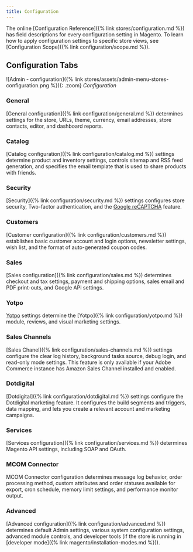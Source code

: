 ```yaml
---
title: Configuration
---
```


The online [Configuration Reference]({% link stores/configuration.md %}) has field descriptions for every configuration setting in Magento. To learn how to apply configuration settings to specific store views, see [Configuration Scope]({% link configuration/scope.md %}).

## Configuration Tabs

![Admin - configuration]({% link stores/assets/admin-menu-stores-configuration.png %}){: .zoom}
_Configuration_

### General

[General configuration]({% link configuration/general.md %}) determines settings for the store, URLs, theme, currency, email addresses, store contacts, editor, and dashboard reports.

### Catalog

[Catalog configuration]({% link configuration/catalog.md %}) settings determine product and inventory settings, controls sitemap and RSS feed generation, and specifies the email template that is used to share products with friends.

### Security

[Security]({% link configuration/security.md %}) settings configures store security, Two-factor authentication, and the [Google reCAPTCHA](https://www.google.com/recaptcha/about/) feature.

### Customers

[Customer configuration]({% link configuration/customers.md %}) establishes basic customer account and login options, newsletter settings, wish list, and the format of auto-generated coupon codes.

### Sales

[Sales configuration]({% link configuration/sales.md %}) determines checkout and tax settings, payment and shipping options, sales email and PDF print-outs, and Google API settings.

### Yotpo

[Yotpo](https://www.yotpo.com/) settings determine the [Yotpo]({% link configuration/yotpo.md %}) module, reviews, and visual marketing settings.

### Sales Channels

[Sales Chanel]({% link configuration/sales-channels.md %}) settings configure the clear log history, background tasks source, debug login, and read-only mode settings. This feature is only available if your Adobe Commerce instance has Amazon Sales Channel installed and enabled.

### Dotdigital

[Dotdigital]({% link configuration/dotdigital.md %}) settings configure the Dotdigital marketing feature. It configures the build segments and triggers, data mapping, and lets you create a relevant account and marketing campaigns.

### Services

[Services configuration]({% link configuration/services.md %}) determines Magento API settings, including SOAP and OAuth.

### MCOM Connector

MCOM Connector configuration determines message log behavior, order processing method, custom attributes and order statuses available for export, cron schedule, memory limit settings, and performance monitor output.

### Advanced

[Advanced configuration]({% link configuration/advanced.md %}) determines default Admin settings, various system configuration settings, advanced module controls, and developer tools (if the store is running in [developer mode]({% link magento/installation-modes.md %})).
